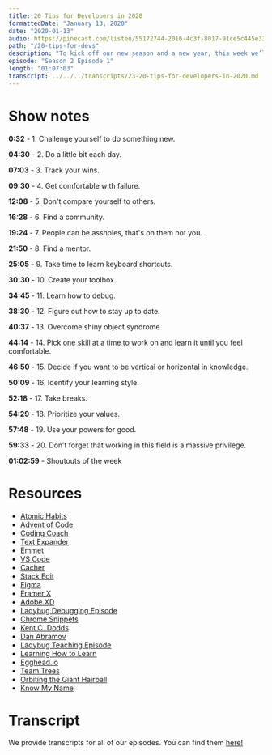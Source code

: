```yaml
---
title: 20 Tips for Developers in 2020
formattedDate: "January 13, 2020"
date: "2020-01-13"
audio: https://pinecast.com/listen/55172744-2016-4c3f-8017-91ce5c445e33.mp3
path: "/20-tips-for-devs"
description: "To kick off our new season and a new year, this week we’ll be discussing 20 tips to start off strong in 2020. From mentorship to debugging to strategizing your learning, we'll give you all the advice you need for starting the year off right!"
episode: "Season 2 Episode 1"
length: "01:07:03"
transcript: ../../../transcripts/23-20-tips-for-developers-in-2020.md
---
```


# Show notes

**0:32** - 1. Challenge yourself to do something new.

**04:30** - 2. Do a little bit each day.

**07:03** - 3. Track your wins.

**09:30** - 4. Get comfortable with failure.

**12:08** - 5. Don't compare yourself to others.

**16:28** - 6. Find a community.

**19:24** - 7. People can be assholes, that's on them not you.

**21:50** - 8. Find a mentor.

**25:05** - 9. Take time to learn keyboard shortcuts.

**30:30** - 10. Create your toolbox.

**34:45** - 11. Learn how to debug.

**38:30** - 12. Figure out how to stay up to date.

**40:37** - 13. Overcome shiny object syndrome.

**44:14** - 14. Pick one skill at a time to work on and learn it until you feel comfortable.

**46:50** - 15. Decide if you want to be vertical or horizontal in knowledge.

**50:09** - 16. Identify your learning style.

**52:18** - 17. Take breaks.

**54:29** - 18. Prioritize your values.

**57:48** - 19. Use your powers for good.

**59:33** - 20. Don’t forget that working in this field is a massive privilege.

**01:02:59** - Shoutouts of the week

# Resources

- [Atomic Habits](https://jamesclear.com/atomic-habits)
- [Advent of Code](https://adventofcode.com/)
- [Coding Coach](https://codingcoach.io/)
- [Text Expander](https://textexpander.com/)
- [Emmet](https://emmet.io/)
- [VS Code](https://code.visualstudio.com/)
- [Cacher](https://www.cacher.io/)
- [Stack Edit](https://stackedit.io/)
- [Figma](https://www.figma.com/)
- [Framer X](https://www.framer.com/)
- [Adobe XD](https://www.adobe.com/products/xd.html)
- [Ladybug Debugging Episode](https://www.ladybug.dev/debugging)
- [Chrome Snippets](https://developers.google.com/web/tools/chrome-devtools/javascript/snippets)
- [Kent C. Dodds](https://kentcdodds.com/)
- [Dan Abramov](https://overreacted.io/)
- [Ladybug Teaching Episode](https://www.ladybug.dev/teaching-code)
- [Learning How to Learn](https://www.coursera.org/learn/learning-how-to-learn)
- [Egghead.io](https://egghead.io/)
- [Team Trees](https://teamtrees.org/)
- [Orbiting the Giant Hairball](https://www.amazon.com/Orbiting-Giant-Hairball-Corporate-Surviving/dp/0670879835)
- [Know My Name](https://www.amazon.com/Know-My-Name-Chanel-Miller/dp/073522370X)

# Transcript

We provide transcripts for all of our episodes. You can find them <a href="https://github.com/ladybug-podcast/ladybug-website/blob/master/transcripts/23-20-tips-for-developers-in-2020.md" target="_blank" class="highlight">here!</a>
